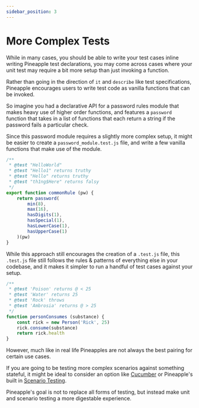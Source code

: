 ```yaml
---
sidebar_position: 3
---
```


# More Complex Tests

While in many cases, you should be able to write your test cases inline writing Pineapple test declarations, you may come across cases where your unit test may require a bit more setup than just invoking a function.

Rather than going in the direction of `it` and `describe` like test specifications, Pineapple encourages users to write test code as vanilla functions that can be invoked.

So imagine you had a declarative API for a password rules module that makes heavy use of higher order functions, and features a `password` function that takes in a list of functions that each return a string if the password fails a particular check.

Since this password module requires a slightly more complex setup, it might be easier to create a `password_module.test.js` file, and write a few vanilla functions that make use of the module.

```js
/**
 * @test "HelloWorld"
 * @test "Hello1" returns truthy
 * @test "Hello" returns truthy
 * @test "th1ng$Here" returns falsy
 */
export function commonRule (pw) {
    return password(
        min(8),
        max(16),
        hasDigits(1),
        hasSpecial(1),
        hasLowerCase(1),
        hasUpperCase(1)
    )(pw)
}
```

While this approach still encourages the creation of a `.test.js` file, this `.test.js` file still follows the rules & patterns of everything else in your codebase, and it makes it simpler to run a handful of test cases against your setup.

```js
/**
 * @test 'Poison' returns @ < 25
 * @test 'Water' returns 25
 * @test 'Rock' throws
 * @test 'Ambrosia' returns @ > 25
 */
function personConsumes (substance) {
    const rick = new Person('Rick', 25)
    rick.consume(substance)
    return rick.health
}
```

However, much like in real life Pineapples are not always the best pairing for certain use cases.

If you are going to be testing more complex scenarios against something stateful, it might be ideal to consider an option like [Cucumber](https://www.npmjs.com/package/@cucumber/cucumber) or Pineapple's built in [Scenario Testing](/docs/scenario-testing/introduction).

Pineapple's goal is not to replace all forms of testing, but instead make unit and scenario testing a more digestable experience.
